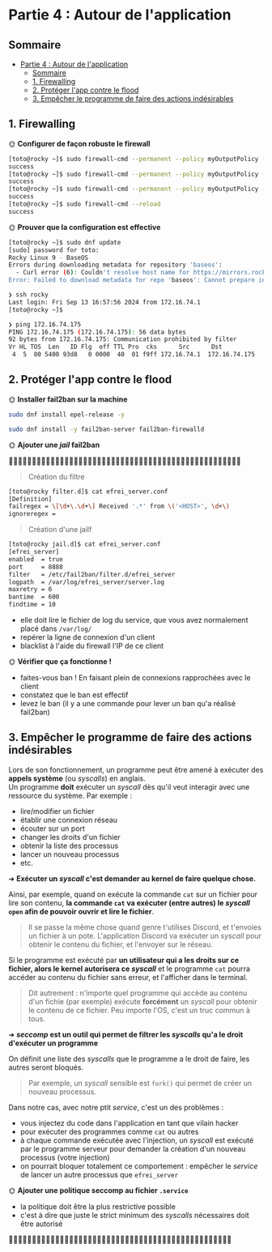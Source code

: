 # Partie 4 : Autour de l'application

## Sommaire

- [Partie 4 : Autour de l'application](#partie-4--autour-de-lapplication)
  - [Sommaire](#sommaire)
  - [1. Firewalling](#1-firewalling)
  - [2. Protéger l'app contre le flood](#2-protéger-lapp-contre-le-flood)
  - [3. Empêcher le programme de faire des actions indésirables](#3-empêcher-le-programme-de-faire-des-actions-indésirables)

## 1. Firewalling


🌞 **Configurer de façon robuste le firewall**

```bash
[toto@rocky ~]$ sudo firewall-cmd --permanent --policy myOutputPolicy --add-ingress-zone HOST
success
[toto@rocky ~]$ sudo firewall-cmd --permanent --policy myOutputPolicy --add-egress-zone ANY
success
[toto@rocky ~]$ sudo firewall-cmd --permanent --policy myOutputPolicy --set-target DROP
success
[toto@rocky ~]$ sudo firewall-cmd --reload
success
```

🌞 **Prouver que la configuration est effective**

```bash
[toto@rocky ~]$ sudo dnf update
[sudo] password for toto: 
Rocky Linux 9 - BaseOS                                                                                       0.0  B/s |   0  B     00:00    
Errors during downloading metadata for repository 'baseos':
  - Curl error (6): Couldn't resolve host name for https://mirrors.rockylinux.org/mirrorlist?arch=aarch64&repo=BaseOS-9 [Could not resolve host: mirrors.rockylinux.org]
Error: Failed to download metadata for repo 'baseos': Cannot prepare internal mirrorlist: Curl error (6): Couldn't resolve host name for https://mirrors.rockylinux.org/mirrorlist?arch=aarch64&repo=BaseOS-9 [Could not resolve host: mirrors.rockylinux.org]
```

```bash
❯ ssh rocky
Last login: Fri Sep 13 16:57:56 2024 from 172.16.74.1
[toto@rocky ~]$ 
```

```bash
❯ ping 172.16.74.175
PING 172.16.74.175 (172.16.74.175): 56 data bytes
92 bytes from 172.16.74.175: Communication prohibited by filter
Vr HL TOS  Len   ID Flg  off TTL Pro  cks      Src      Dst
 4  5  00 5400 93d8   0 0000  40  01 f9ff 172.16.74.1  172.16.74.175 
```

## 2. Protéger l'app contre le flood

🌞 **Installer fail2ban sur la machine**

```bash
sudo dnf install epel-release -y
```

```bash
sudo dnf install -y fail2ban-server fail2ban-firewalld
```

🌞 **Ajouter une *jail* fail2ban**

🚧🚧🚧🚧🚧🚧🚧🚧🚧🚧🚧🚧🚧🚧🚧🚧🚧🚧🚧🚧🚧🚧🚧🚧🚧🚧🚧🚧🚧🚧🚧🚧🚧🚧🚧🚧🚧🚧🚧🚧🚧🚧🚧🚧🚧🚧🚧🚧🚧🚧

> Création du filtre

```bash
[toto@rocky filter.d]$ cat efrei_server.conf
[Definition]
failregex = \[\d+\.\d+\] Received '.*' from \('<HOST>', \d+\)
ignoreregex =
```

> Création d'une jailf

```bash
[toto@rocky jail.d]$ cat efrei_server.conf 
[efrei_server]
enabled  = true
port     = 8888
filter   = /etc/fail2ban/filter.d/efrei_server
logpath  = /var/log/efrei_server/server.log
maxretry = 6
bantime  = 600
findtime = 10
```

- elle doit lire le fichier de log du service, que vous avez normalement placé dans `/var/log/`
- repérer la ligne de connexion d'un client
- blacklist à l'aide du firewall l'IP de ce client

🌞 **Vérifier que ça fonctionne !**

- faites-vous ban ! En faisant plein de connexions rapprochées avec le client
- constatez que le ban est effectif
- levez le ban (il y a une commande pour lever un ban qu'a réalisé fail2ban)

## 3. Empêcher le programme de faire des actions indésirables

Lors de son fonctionnement, un programme peut être amené à exécuter des **appels système** (ou *syscalls*) en anglais.  
Un programme **doit** exécuter un *syscall* dès qu'il veut interagir avec une ressource du système. Par exemple :

- lire/modifier un fichier
- établir une connexion réseau
- écouter sur un port
- changer les droits d'un fichier
- obtenir la liste des processus
- lancer un nouveau processus
- etc.

➜ **Exécuter un *syscall* c'est demander au kernel de faire quelque chose.**

Ainsi, par exemple, quand on exécute la commande `cat` sur un fichier pour lire son contenu, **la commande `cat` va exécuter (entre autres) le *syscall* `open` afin de pouvoir ouvrir et lire le fichier**.

> Il se passe la même chose quand genre t'utilises Discord, et t'envoies un fichier à un pote. L'application Discord va exécuter un *syscall* pour obtenir le contenu du fichier, et l'envoyer sur le réseau.

Si le programme est exécuté par **un utilisateur qui a les droits sur ce fichier, alors le kernel autorisera ce *syscall*** et le programme `cat` pourra accéder au contenu du fichier sans erreur, et l'afficher dans le terminal.

> Dit autrement : n'importe quel programme qui accède au contenu d'un fichie (par exemple) exécute **forcément** un *syscall* pour obtenir le contenu de ce fichier. Peu importe l'OS, c'est un truc commun à tous.

➜ ***seccomp* est un outil qui permet de filtrer les *syscalls* qu'a le droit d'exécuter un programme**

On définit une liste des *syscalls* que le programme a le droit de faire, les autres seront bloqués.

> Par exemple, un *syscall* sensible est `fork()` qui permet de créer un nouveau processus.

Dans notre cas, avec notre ptit *service*, c'est un des problèmes :

- vous injectez du code dans l'application en tant que vilain hacker
- pour exécuter des programmes comme `cat` ou autres
- à chaque commande exécutée avec l'injection, un *syscall* est exécuté par le programme serveur pour demander la création d'un nouveau processus (votre injection)
- on pourrait bloquer totalement ce comportement : empêcher le *service* de lancer un autre processus que `efrei_server`

🌞 **Ajouter une politique seccomp au fichier `.service`**

- la politique doit être la plus restrictive possible
- c'est à dire que juste le strict minimum des *syscalls* nécessaires doit être autorisé

🚧🚧🚧🚧🚧🚧🚧🚧🚧🚧🚧🚧🚧🚧🚧🚧🚧🚧🚧🚧🚧🚧🚧🚧🚧🚧🚧🚧🚧🚧🚧🚧🚧🚧🚧🚧🚧🚧🚧🚧🚧🚧🚧🚧🚧🚧🚧🚧